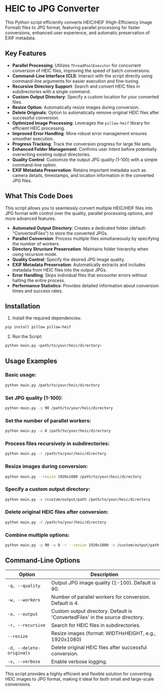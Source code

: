 # HEIC to JPG Converter

This Python script efficiently converts HEIC/HEIF (High-Efficiency Image Format) files to JPG format, featuring parallel processing for faster conversions, enhanced user experience, and automatic preservation of EXIF metadata.

## Key Features

- **Parallel Processing**: Utilizes `ThreadPoolExecutor` for concurrent conversion of HEIC files, improving the speed of batch conversions.
- **Command-Line Interface (CLI)**: Interact with the script directly using command-line arguments for easier execution and fine-tuning.
- **Recursive Directory Support**: Search and convert HEIC files in subdirectories with a single command.
- **Custom Output Directory**: Specify a custom location for your converted files.
- **Resize Option**: Automatically resize images during conversion.
- **Delete Originals**: Option to automatically remove original HEIC files after successful conversion.
- **Optimized Image Processing**: Leverages the `pillow-heif` library for efficient HEIC processing.
- **Improved Error Handling**: More robust error management ensures smoother execution.
- **Progress Tracking**: Track the conversion progress for large file sets.
- **Enhanced Folder Management**: Confirms user intent before potentially overwriting existing output directories.
- **Quality Control**: Customize the output JPG quality (1-100) with a simple command-line option.
- **EXIF Metadata Preservation**: Retains important metadata such as camera details, timestamps, and location information in the converted JPG files.

## What This Code Does

This script allows you to seamlessly convert multiple HEIC/HEIF files into JPG format with control over the quality, parallel processing options, and more advanced features.

- **Automated Output Directory**: Creates a dedicated folder (default: "ConvertedFiles") to store the converted JPGs.
- **Parallel Conversion**: Process multiple files simultaneously by specifying the number of workers.
- **Directory Structure Preservation**: Maintains folder hierarchy when using recursive mode.
- **Quality Control**: Specify the desired JPG image quality.
- **EXIF Metadata Preservation**: Automatically extracts and includes metadata from HEIC files into the output JPGs.
- **Error Handling**: Skips individual files that encounter errors without halting the entire process.
- **Performance Statistics**: Provides detailed information about conversion times and success rates.

## Installation

1. Install the required dependencies:
```bash
pip install pillow pillow-heif
```

2. Run the Script:
```bash
python main.py <path/to/your/heic/directory>
```

## Usage Examples

### Basic usage:
```bash
python main.py /path/to/your/heic/directory
```

### Set JPG quality (1-100):
```bash
python main.py -q 90 /path/to/your/heic/directory
```

### Set the number of parallel workers:
```bash
python main.py -w 8 /path/to/your/heic/directory
```

### Process files recursively in subdirectories:
```bash
python main.py -r /path/to/your/heic/directory
```

### Resize images during conversion:
```bash
python main.py --resize 1920x1080 /path/to/your/heic/directory
```

### Specify a custom output directory:
```bash
python main.py -o /custom/output/path /path/to/your/heic/directory
```

### Delete original HEIC files after conversion:
```bash
python main.py -d /path/to/your/heic/directory
```

### Combine multiple options:
```bash
python main.py -q 90 -w 8 -r --resize 1920x1080 -o /custom/output/path /path/to/your/heic/directory
```

## Command-Line Options

| Option | Description |
|--------|-------------|
| `-q, --quality` | Output JPG image quality (1-100). Default is 90. |
| `-w, --workers` | Number of parallel workers for conversion. Default is 4. |
| `-o, --output` | Custom output directory. Default is 'ConvertedFiles' in the source directory. |
| `-r, --recursive` | Search for HEIC files in subdirectories. |
| `--resize` | Resize images (format: WIDTHxHEIGHT, e.g., 1920x1080) |
| `-d, --delete-originals` | Delete original HEIC files after successful conversion. |
| `-v, --verbose` | Enable verbose logging. |

This script provides a highly efficient and flexible solution for converting HEIC images to JPG format, making it ideal for both small and large-scale conversions.